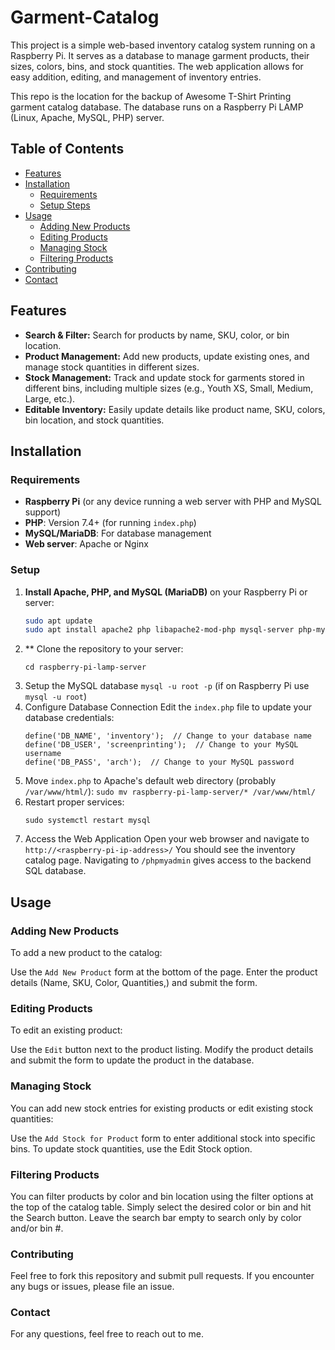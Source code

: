 



# Garment-Catalog
This project is a simple web-based inventory catalog system running on a Raspberry Pi. It serves as a database to manage garment products, their sizes, colors, bins, and stock quantities. The web application allows for easy addition, editing, and management of inventory entries.

This repo is the location for the backup of Awesome T-Shirt Printing garment catalog database.
The database runs on a Raspberry Pi LAMP (Linux, Apache, MySQL, PHP) server.

## Table of Contents

- [Features](#features)
- [Installation](#installation)
  - [Requirements](#requirements)
  - [Setup Steps](#setup)
- [Usage](#usage)
  - [Adding New Products](#adding-new-products)
  - [Editing Products](#editing-products)
  - [Managing Stock](#managing-stock)
  - [Filtering Products](#filtering-products)
- [Contributing](#contributing)
- [Contact](#contact)


## Features

- **Search & Filter:** Search for products by name, SKU, color, or bin location.
- **Product Management:** Add new products, update existing ones, and manage stock quantities in different sizes.
- **Stock Management:** Track and update stock for garments stored in different bins, including multiple sizes (e.g., Youth XS, Small, Medium, Large, etc.).
- **Editable Inventory:** Easily update details like product name, SKU, colors, bin location, and stock quantities.
  
## Installation

### Requirements

- **Raspberry Pi** (or any device running a web server with PHP and MySQL support)
- **PHP**: Version 7.4+ (for running `index.php`)
- **MySQL/MariaDB**: For database management
- **Web server**: Apache or Nginx

### Setup

1. **Install Apache, PHP, and MySQL (MariaDB)** on your Raspberry Pi or server:
   ```bash
   sudo apt update
   sudo apt install apache2 php libapache2-mod-php mysql-server php-mysql
2. ** Clone the repository to your server:
   ```git clone https://github.com/yourusername/raspberry-pi-lamp-server.git
   cd raspberry-pi-lamp-server
3. Setup the MySQL database
   `mysql -u root -p` (if on Raspberry Pi use `mysql -u root`)
4. Configure Database Connection
   Edit the  `index.php` file to update your database credentials:
   ```define('DB_HOST', 'localhost');
   define('DB_NAME', 'inventory');  // Change to your database name
   define('DB_USER', 'screenprinting');  // Change to your MySQL username
   define('DB_PASS', 'arch');  // Change to your MySQL password
5. Move `index.php` to Apache's default web directory (probably `/var/www/html/`):
   `sudo mv raspberry-pi-lamp-server/* /var/www/html/`
6. Restart proper services:
   ```sudo systemctl restart apache2
   sudo systemctl restart mysql
7. Access the Web Application
   Open your web browser and navigate to `http://<raspberry-pi-ip-address>/`
   You should see the inventory catalog page. Navigating to `/phpmyadmin` gives access to the backend SQL database.


## Usage
### Adding New Products
To add a new product to the catalog:

Use the `Add New Product` form at the bottom of the page.
Enter the product details (Name, SKU, Color, Quantities,) and submit the form.

### Editing Products

To edit an existing product:

Use the `Edit` button next to the product listing.
Modify the product details and submit the form to update the product in the database.

### Managing Stock
You can add new stock entries for existing products or edit existing stock quantities:

Use the `Add Stock for Product` form to enter additional stock into specific bins.
To update stock quantities, use the Edit Stock option.

### Filtering Products
You can filter products by color and bin location using the filter options at the top of the catalog table. Simply select the desired color or bin and hit the Search button. Leave the search bar empty to search only by color and/or bin #.

### Contributing
Feel free to fork this repository and submit pull requests. If you encounter any bugs or issues, please file an issue.

### Contact
For any questions, feel free to reach out to me.

   

